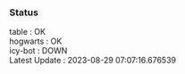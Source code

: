 ### Status


table : OK  
hogwarts : OK  
icy-bot : DOWN  
Latest Update : 2023-08-29 07:07:16.676539
